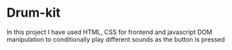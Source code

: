 # Drum-kit
In this project I have used HTML, CSS for frontend and javascript DOM manipulation to conditionally play different sounds as the button is pressed
